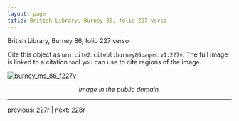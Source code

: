 ```yaml
---
layout: page
title: British Library, Burney 86, folio 227 verso
---
```


British Library, Burney 86, folio 227 verso

Cite this object as `urn:cite2:citebl:burney86pages.v1:227v`.  The full image is linked to a citation tool you can use to cite regions of the image.

[![burney_ms_86_f227v](http://www.homermultitext.org/iipsrv?IIIF=/project/homer/pyramidal/deepzoom/citebl/burney86imgs/v1/burney_ms_86_f227v.tif/full/800,/0/default.jpg)](http://www.homermultitext.org/ict2/?urn=urn:cite2:citebl:burney86imgs.v1:burney_ms_86_f227v) 

<p style="text-align: center; font-style: italic;">Image in the public domain.</p>

---

previous: [227r](../227r/) | next: [228r](../228r/)